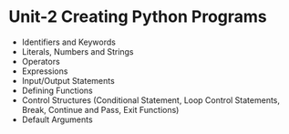 # Unit-2 Creating Python Programs

- Identifiers and Keywords
- Literals, Numbers and Strings
- Operators
- Expressions
- Input/Output Statements
- Defining Functions
- Control Structures (Conditional Statement, Loop Control Statements, Break, Continue and Pass, Exit Functions)
- Default Arguments
